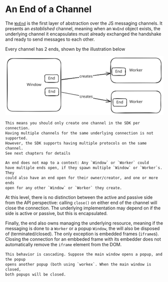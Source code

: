 # An End of a Channel

The [`WxEnd`](/docs/types/internals.WxEnd) is the first layer of abstraction
over the JS messaging channels. It presents an *established* channel, meaning
when an `WxEnd` object exists, the underlying channel it encapsulates
must already exchanged the handshake and ready to send messages to each other.

Every channel has 2 ends, shown by the illustration below

![A Channel has Two Ends](./end.svg)

```admonish note
This means you should only create one channel in the SDK per connection.
Having multiple channels for the same underlying connection is not supported.
However, the SDK supports having multiple protocols on the same channel.
See next chapters for details
```

```admonish note
An end does not map to a context: Any `Window` or `Worker` could
have multiple ends open, if they spawn multiple `Window` or `Worker`s. They
could also have an end open for their owner/creator, and one or more ends
open for any other `Window` or `Worker` they create.
```

At this level, there is no distinction between the active and passive side from
the API perspective: calling `close()` on either end of the channel will close the connection.
The underlying implementation may depend on if the side is active or passive,
but this is encapsulated.

Finally, the end also owns managing the underlying resource, meaning
if the messaging is done to a `Worker` or a popup `Window`, the will also be 
disposed of (terminated/closed). The only exception is embedded frames (`iframe`s).
Closing the connection for an embbeded frame with its embedder does not 
automatically remove the `iframe` element from the DOM.

```admonish note
This behavior is cascading. Suppose the main window opens a popup, and the popup
opens another popup (both using `workex`. When the main window is closed,
both popups will be closed.
```
